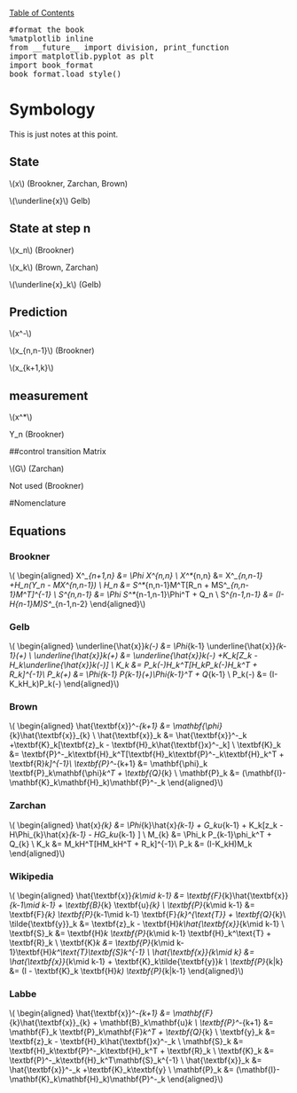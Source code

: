 [Table of Contents](http://nbviewer.ipython.org/github/rlabbe/Kalman-and-Bayesian-Filters-in-Python/blob/master/table_of_contents.ipynb)

<pre data-code-language="python"
     data-executable="true"
     data-type="programlisting">
#format the book
%matplotlib inline
from __future__ import division, print_function
import matplotlib.pyplot as plt
import book_format
book_format.load_style()
</pre>

# Symbology

This is just notes at this point.

## State

<span class="math-tex" data-type="tex">\\(x\\)</span> (Brookner, Zarchan, Brown)

<span class="math-tex" data-type="tex">\\(\underline{x}\\)</span> Gelb)

## State at step n

<span class="math-tex" data-type="tex">\\(x_n\\)</span> (Brookner)

<span class="math-tex" data-type="tex">\\(x_k\\)</span> (Brown, Zarchan)

<span class="math-tex" data-type="tex">\\(\underline{x}_k\\)</span> (Gelb)



## Prediction

<span class="math-tex" data-type="tex">\\(x^-\\)</span>

<span class="math-tex" data-type="tex">\\(x_{n,n-1}\\)</span>  (Brookner)

<span class="math-tex" data-type="tex">\\(x_{k+1,k}\\)</span>


## measurement


<span class="math-tex" data-type="tex">\\(x^*\\)</span>



Y_n (Brookner)

##control transition Matrix

<span class="math-tex" data-type="tex">\\(G\\)</span> (Zarchan)


Not used (Brookner)

#Nomenclature


## Equations
### Brookner

<span class="math-tex" data-type="tex">\\(
\begin{aligned}
X^*_{n+1,n} &= \Phi X^*_{n,n} \\
X^*_{n,n}  &= X^*_{n,n-1} +H_n(Y_n - MX^*_{n,n-1}) \\
H_n &= S^*_{n,n-1}M^T[R_n + MS^*_{n,n-1}M^T]^{-1} \\
S^*_{n,n-1} &= \Phi S^*_{n-1,n-1}\Phi^T + Q_n \\
S^*_{n-1,n-1} &= (I-H_{n-1}M)S^*_{n-1,n-2}
\end{aligned}\\)</span>

### Gelb

<span class="math-tex" data-type="tex">\\(
\begin{aligned}
\underline{\hat{x}}_k(-) &= \Phi_{k-1} \underline{\hat{x}}_{k-1}(+) \\
\underline{\hat{x}}_k(+)  &= \underline{\hat{x}}_k(-) +K_k[Z_k - H_k\underline{\hat{x}}_k(-)] \\
K_k &= P_k(-)H_k^T[H_kP_k(-)H_k^T + R_k]^{-1}\\
P_k(+) &=  \Phi_{k-1} P_{k-1}(+)\Phi_{k-1}^T + Q_{k-1} \\
P_k(-) &= (I-K_kH_k)P_k(-)
\end{aligned}\\)</span>


### Brown

<span class="math-tex" data-type="tex">\\(
\begin{aligned}
\hat{\textbf{x}}^-_{k+1} &= \mathbf{\phi}_{k}\hat{\textbf{x}}_{k} \\
\hat{\textbf{x}}_k  &= \hat{\textbf{x}}^-_k +\textbf{K}_k[\textbf{z}_k - \textbf{H}_k\hat{\textbf{}x}^-_k] \\
\textbf{K}_k &= \textbf{P}^-_k\textbf{H}_k^T[\textbf{H}_k\textbf{P}^-_k\textbf{H}_k^T + \textbf{R}_k]^{-1}\\
\textbf{P}^-_{k+1} &=  \mathbf{\phi}_k \textbf{P}_k\mathbf{\phi}_k^T + \textbf{Q}_{k} \\
\mathbf{P}_k &= (\mathbf{I}-\mathbf{K}_k\mathbf{H}_k)\mathbf{P}^-_k
\end{aligned}\\)</span>


### Zarchan

<span class="math-tex" data-type="tex">\\(
\begin{aligned}
\hat{x}_{k} &= \Phi_{k}\hat{x}_{k-1} + G_ku_{k-1} + K_k[z_k - H\Phi_{k}\hat{x}_{k-1} - HG_ku_{k-1} ] \\
M_{k} &=  \Phi_k P_{k-1}\phi_k^T + Q_{k} \\
K_k &= M_kH^T[HM_kH^T + R_k]^{-1}\\
P_k &= (I-K_kH)M_k
\end{aligned}\\)</span>

### Wikipedia
<span class="math-tex" data-type="tex">\\(
\begin{aligned}
\hat{\textbf{x}}_{k\mid k-1} &= \textbf{F}_{k}\hat{\textbf{x}}_{k-1\mid k-1} + \textbf{B}_{k} \textbf{u}_{k} \\
\textbf{P}_{k\mid k-1} &=  \textbf{F}_{k} \textbf{P}_{k-1\mid k-1} \textbf{F}_{k}^{\text{T}} + \textbf{Q}_{k}\\
\tilde{\textbf{y}}_k &= \textbf{z}_k - \textbf{H}_k\hat{\textbf{x}}_{k\mid k-1} \\
\textbf{S}_k &= \textbf{H}_k \textbf{P}_{k\mid k-1} \textbf{H}_k^\text{T} + \textbf{R}_k \\
\textbf{K}_k &= \textbf{P}_{k\mid k-1}\textbf{H}_k^\text{T}\textbf{S}_k^{-1} \\
\hat{\textbf{x}}_{k\mid k} &= \hat{\textbf{x}}_{k\mid k-1} + \textbf{K}_k\tilde{\textbf{y}}_k \\
\textbf{P}_{k|k} &= (I - \textbf{K}_k \textbf{H}_k) \textbf{P}_{k|k-1}
\end{aligned}\\)</span>

### Labbe

<span class="math-tex" data-type="tex">\\(
\begin{aligned}
\hat{\textbf{x}}^-_{k+1} &= \mathbf{F}_{k}\hat{\textbf{x}}_{k} + \mathbf{B}_k\mathbf{u}_k \\
\textbf{P}^-_{k+1} &=  \mathbf{F}_k \textbf{P}_k\mathbf{F}_k^T + \textbf{Q}_{k} \\
\textbf{y}_k &= \textbf{z}_k - \textbf{H}_k\hat{\textbf{}x}^-_k \\
\mathbf{S}_k &= \textbf{H}_k\textbf{P}^-_k\textbf{H}_k^T + \textbf{R}_k \\
\textbf{K}_k &= \textbf{P}^-_k\textbf{H}_k^T\mathbf{S}_k^{-1} \\
\hat{\textbf{x}}_k  &= \hat{\textbf{x}}^-_k +\textbf{K}_k\textbf{y} \\
\mathbf{P}_k &= (\mathbf{I}-\mathbf{K}_k\mathbf{H}_k)\mathbf{P}^-_k
\end{aligned}\\)</span>
